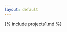 ```yaml
---
layout: default
---
```

<section id="projects1">
<div class="projects-section">
{% include projects1.md %}
</div>

